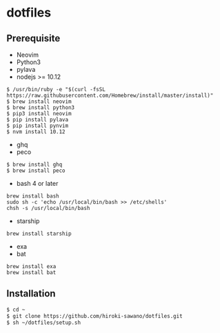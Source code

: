 # dotfiles

## Prerequisite
* Neovim
* Python3
* pylava
* nodejs >= 10.12

```
$ /usr/bin/ruby -e "$(curl -fsSL https://raw.githubusercontent.com/Homebrew/install/master/install)"
$ brew install neovim
$ brew install python3
$ pip3 install neovim
$ pip install pylava
$ pip install pynvim
$ nvm install 10.12
```

* ghq
* peco

```
$ brew install ghq
$ brew install peco
```

* bash 4 or later

```
brew install bash
sudo sh -c 'echo /usr/local/bin/bash >> /etc/shells'
chsh -s /usr/local/bin/bash
```

* starship

```
brew install starship
```

* exa
* bat

```
brew install exa
brew install bat
```

## Installation
```bash
$ cd ~
$ git clone https://github.com/hiroki-sawano/dotfiles.git
$ sh ~/dotfiles/setup.sh
```

